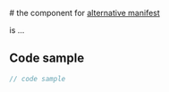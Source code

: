 #<NULL>
the component for [alternative manifest](https://github.com/pqbd/php-bicycle "bicycle")

<NULL> is ...

## Code sample
```php
// code sample
```